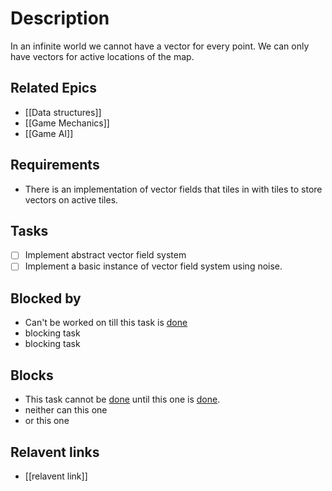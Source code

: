 # Description

In an infinite world we cannot have a vector for every point. We can only have vectors for active locations of the map.
## Related Epics

- [[Data structures]]
- [[Game Mechanics]]
- [[Game AI]]
## Requirements

- There is an implementation of vector fields that tiles in with tiles to store vectors on active tiles.

## Tasks 

- [ ] Implement abstract vector field system
- [ ] Implement a basic instance of vector field system using noise.
## Blocked by 

- Can't be worked on till this task is [done](../done.md)
- blocking task
- blocking task

## Blocks

- This task cannot be [done](../done.md) until this one is [done](../done.md).
- neither can this one
- or this one

## Relavent links

- [[relavent link]]